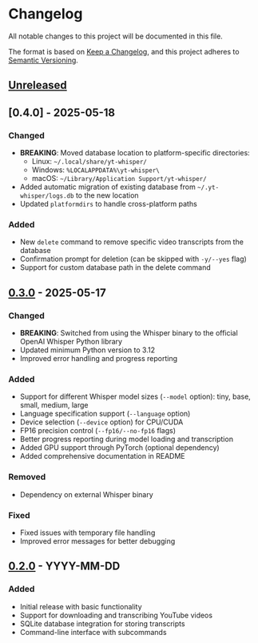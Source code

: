 # Changelog

All notable changes to this project will be documented in this file.

The format is based on [Keep a Changelog](https://keepachangelog.com/en/1.0.0/),
and this project adheres to [Semantic Versioning](https://semver.org/spec/v2.0.0.html).

## [Unreleased]

## [0.4.0] - 2025-05-18

### Changed
- **BREAKING**: Moved database location to platform-specific directories:
  - Linux: `~/.local/share/yt-whisper/`
  - Windows: `%LOCALAPPDATA%\yt-whisper\`
  - macOS: `~/Library/Application Support/yt-whisper/`
- Added automatic migration of existing database from `~/.yt-whisper/logs.db` to the new location
- Updated `platformdirs` to handle cross-platform paths

### Added
- New `delete` command to remove specific video transcripts from the database
- Confirmation prompt for deletion (can be skipped with `-y/--yes` flag)
- Support for custom database path in the delete command

## [0.3.0] - 2025-05-17

### Changed
- **BREAKING**: Switched from using the Whisper binary to the official OpenAI Whisper Python library
- Updated minimum Python version to 3.12
- Improved error handling and progress reporting

### Added
- Support for different Whisper model sizes (`--model` option): tiny, base, small, medium, large
- Language specification support (`--language` option)
- Device selection (`--device` option) for CPU/CUDA
- FP16 precision control (`--fp16/--no-fp16` flags)
- Better progress reporting during model loading and transcription
- Added GPU support through PyTorch (optional dependency)
- Added comprehensive documentation in README

### Removed
- Dependency on external Whisper binary

### Fixed
- Fixed issues with temporary file handling
- Improved error messages for better debugging

## [0.2.0] - YYYY-MM-DD

### Added
- Initial release with basic functionality
- Support for downloading and transcribing YouTube videos
- SQLite database integration for storing transcripts
- Command-line interface with subcommands

[Unreleased]: https://github.com/yourusername/yt-whisper/compare/v0.3.0...HEAD
[0.3.0]: https://github.com/yourusername/yt-whisper/compare/v0.2.0...v0.3.0
[0.2.0]: https://github.com/yourusername/yt-whisper/releases/tag/v0.2.0
